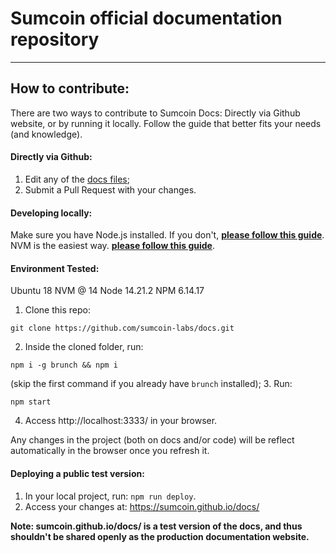 # Sumcoin official documentation repository

----

## How to contribute:

There are two ways to contribute to Sumcoin Docs: Directly via Github website, or by running it locally. Follow the guide that better fits your needs (and knowledge).

#### Directly via Github:

1. Edit any of the [docs files](https://github.com/sumcoin-labs/docs/tree/master/app/assets/docs);
2. Submit a Pull Request with your changes.

#### Developing locally:

Make sure you have Node.js installed. If you don't, [**please follow this guide**](https://gist.github.com/kazzkiq/fe702215173e795d49d0c1ffbea363b5).
NVM is the easiest way. [**please follow this guide**](https://www.digitalocean.com/community/tutorials/how-to-install-node-js-on-ubuntu-18-04).

#### Environment Tested:  
Ubuntu 18
NVM @ 14
Node 14.21.2
NPM 6.14.17

1. Clone this repo: 
```
git clone https://github.com/sumcoin-labs/docs.git
```
2. Inside the cloned folder, run: 
```
npm i -g brunch && npm i
```
(skip the first command if you already have `brunch` installed);
3. Run: 
```
npm start
```
4. Access http://localhost:3333/ in your browser.

Any changes in the project (both on docs and/or code) will be reflect automatically in the browser once you refresh it.

#### Deploying a public test version:

1. In your local project, run: `npm run deploy`.
2. Access your changes at: https://sumcoin.github.io/docs/

**Note: sumcoin.github.io/docs/ is a test version of the docs, and thus shouldn't be shared openly as the production documentation website.**

####

